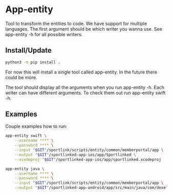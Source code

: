 # App-entity
Tool to transform the entities to code. We have support for multiple languages.
The first argument should be which writer you wanna use. See app-entity -h for
all possible writers.

## Install/Update
```bash
python3 -m pip install .
```

For now this will install a single tool called app-entity. In the future there
could be more.

The tool should display all the arguments when you run app-entity -h. Each
writer can have different arguments. To check them out run app-entity swift -h.

## Examples
Couple examples how to run:
```bash 
app-entity swift \
    --username **** \
    --password **** \
    --input "$GIT"/sportlink/scripts/entity/common/memberportal/app \
    --output "$GIT"/sportlinked-app-ios/app/Sportlinked \
    --xcodeproj "$GIT"/sportlinked-app-ios/app/sportlinked.xcodeproj
 ```

```bash 
app-entity java \
    --username **** \
    --password **** \
    --input "$GIT"/sportlink/scripts/entity/common/memberportal/app \
    --output "$GIT"/sportlinked-app-android/app/src/main/java/com/dexels/sportlinked
```

